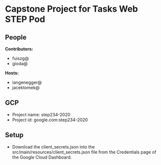 # Capstone Project for Tasks Web STEP Pod

## People
__Contributors:__

 - fuiszg@
 - gioda@

__Hosts:__

 - langenegger@
 - jacektomek@

## GCP

 - Project name: step234-2020
 - Project id: google.com:step234-2020
 
## Setup

- Download the client_secrets.json into the src/main/resources/client_secrets.json file from the Credentials page of the Google Cloud Dashboard.
 
 
